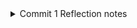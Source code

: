 <details>
<summary>Commit 1 Reflection notes</summary>

1. Handling TCP Streams with BufReader
TcpStream wrapped inside a BufReader to simplify reading the incoming stream line by line. This makes it easier to parse the HTTP request headers since HTTP headers are line-separated text.

2. Collecting the HTTP Request
`.lines()` returns an iterator of each line from the stream.
- The `map(|result| result.unwrap())` part forcefully unwraps each `Result<String, Error>`, assuming the read will succeed.
- The `take_while(|line| !line.is_empty())` stops reading once an empty line is encountered, which corresponds to the end of HTTP headers in a typical request.

3. Printing the HTTP Request
By collecting the lines into a `Vec<String>`, full HTTP request headers are printed out with `println!()`.
</details>